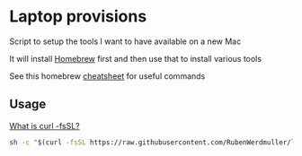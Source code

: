 # Laptop provisions

Script to setup the tools I want to have available on a new Mac

It will install [Homebrew](https://brew.sh) first and then use that to install various tools

See this homebrew [cheatsheet](https://devhints.io/homebrew) for useful commands

## Usage

[What is curl -fsSL?](https://explainshell.com/explain?cmd=curl+-fsSL+example.org)

```bash
sh -c "$(curl -fsSL https://raw.githubusercontent.com/RubenWerdmuller/laptop-provisions/main/provisions.sh)"
```
